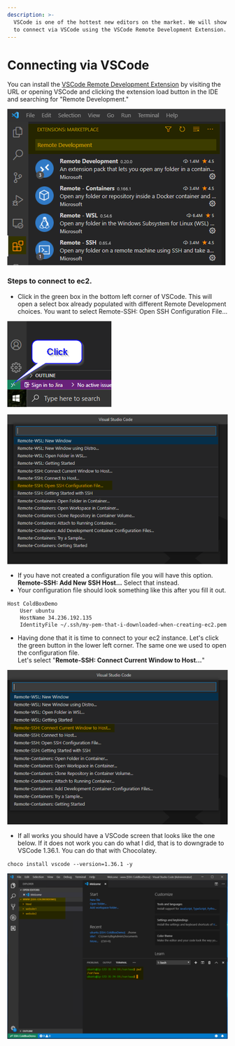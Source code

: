 ```yaml
---
description: >-
  VSCode is one of the hottest new editors on the market. We will show you how
  to connect via VSCode using the VSCode Remote Development Extension.
---
```


# Connecting via VSCode

You can install the [VSCode Remote Development Extension](https://marketplace.visualstudio.com/items?itemName=ms-vscode-remote.vscode-remote-extensionpack) by visiting the URL or opening VSCode and clicking the extension load button in the IDE and searching for "Remote Development."

![Remote Development Extension](<../../../../../.gitbook/assets/image (17).png>)

### Steps to connect to ec2.

* Click in the green box in the bottom left corner of VSCode. This will open a select box already populated with different Remote Development choices. You want to select Remote-SSH: Open SSH Configuration File...

![](<../../../../../.gitbook/assets/image (3).png>)

![Remote-SSH: Open SSH Configuration File...](<../../../../../.gitbook/assets/image (16).png>)

* If you have not created a configuration file you will have this option.  \
  **Remote-SSH: Add New SSH Host...** Select that instead.
* Your configuration file should look something like this after you fill it out.

```
Host ColdBoxDemo
    User ubuntu
    HostName 34.236.192.135
    IdentityFile ~/.ssh/my-pem-that-i-downloaded-when-creating-ec2.pem
```

* Having done that it is time to connect to your ec2 instance. Let's click the green button in the lower left corner. The same one we used to open the configuration file. \
  Let's select "**Remote-SSH: Connect Current Window to Host...**"

![Remote-SSH: Connect Current Window to Host...](<../../../../../.gitbook/assets/image (12).png>)

* If all works you should have a VSCode screen that looks like the one below. If it does not work you can do what I did, that is to downgrade to VSCode 1.36.1. You can do that with Chocolatey.

```
choco install vscode --version=1.36.1 -y
```

![Notice you are on the ec2 server. You can run CommandBox Commands from here.](<../../../../../.gitbook/assets/image (5).png>)

